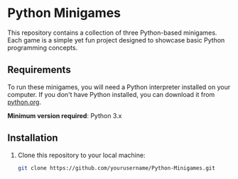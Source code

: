 # Python Minigames

This repository contains a collection of three Python-based minigames. Each game is a simple yet fun project designed to showcase basic Python programming concepts.

## Requirements

To run these minigames, you will need a Python interpreter installed on your computer. If you don't have Python installed, you can download it from [python.org](https://www.python.org/downloads/).

**Minimum version required**: Python 3.x

## Installation

1. Clone this repository to your local machine:

   ```bash
   git clone https://github.com/yourusername/Python-Minigames.git
